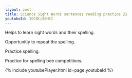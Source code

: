 ```yaml
---
layout: post
title: Science Sight Words sentences reading practice 21
youtubeId: IOCNtiS0HtI
---
```

 
 
Helps to learn sight words and their spelling.

Opportunitiy to repeat the spelling. 

Practice spelling. 
 
Practice for spelling bee competitions. 
 
{% include youtubePlayer.html id=page.youtubeId %}
 
 

